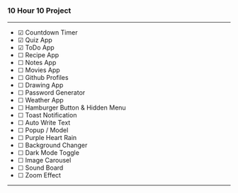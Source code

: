 <h3>10 Hour 10 Project</h3>
<hr />
<ul>
<li> &#9745; Countdown Timer</li>
<li> &#9745; Quiz App</li>
<li> &#9745; ToDo App</li>
<li> &#9744; Recipe App</li>
<li> &#9744; Notes App</li>
<li> &#9744; Movies App</li>
<li> &#9744; Github Profiles</li>
<li> &#9744; Drawing App</li>
<li> &#9744; Password Generator</li>
<li> &#9744; Weather App</li>
<li> &#9744; Hamburger Button & Hidden Menu</li>
<li> &#9744; Toast Notification</li>
<li> &#9744; Auto Write Text</li>
<li> &#9744; Popup / Model</li>
<li> &#9744; Purple Heart Rain</li>
<li> &#9744; Background Changer</li>
<li> &#9744; Dark Mode Toggle</li>
<li> &#9744; Image Carousel</li>
<li> &#9744; Sound Board</li>
<li> &#9744; Zoom Effect</li>
</ul>
<hr />
